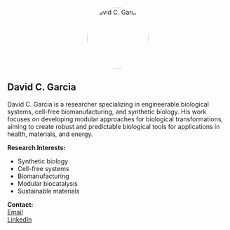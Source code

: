 <img src="/images/profile.png" alt="David C. Garcia" style="width:140px; border-radius:50%; display:block; margin:2em auto 1em auto;" />

## David C. Garcia

David C. Garcia is a researcher specializing in engineerable biological systems, cell-free biomanufacturing, and synthetic biology. His work focuses on developing modular approaches for biological transformations, aiming to create robust and predictable biological tools for applications in health, materials, and energy.

**Research Interests:**  
- Synthetic biology  
- Cell-free systems  
- Biomanufacturing  
- Modular biocatalysis  
- Sustainable materials

**Contact:**  
[Email](mailto:your-email@example.com)  
[LinkedIn](https://www.linkedin.com/in/davidcgarcia)